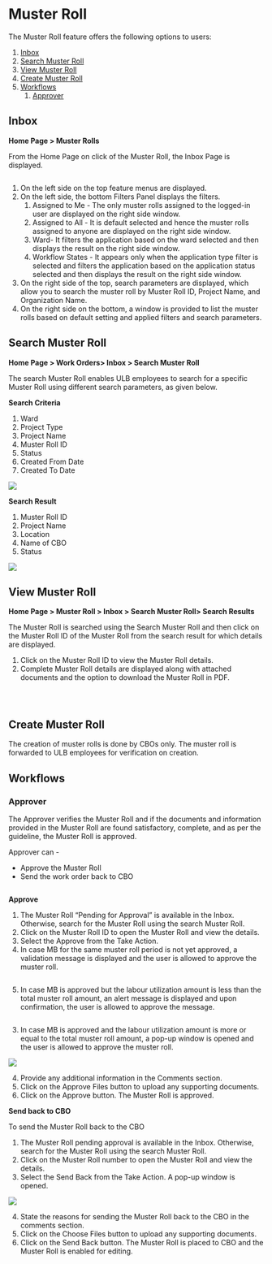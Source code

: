 # Muster Roll

The Muster Roll feature offers the following options to users:

1. [Inbox](muster-roll.md#inbox)
2. [Search Muster Roll](muster-roll.md#search-muster-roll)
3. [View Muster Roll](muster-roll.md#view-muster-roll)
4. [Create Muster Roll](muster-roll.md#create-muster-roll)
5. [Workflows](muster-roll.md#workflows)
   1. [Approver](muster-roll.md#approver)

## Inbox

**Home Page > Muster Rolls**

From the Home Page on click of the Muster Roll, the Inbox Page is displayed.

<figure><img src="https://lh7-rt.googleusercontent.com/docsz/AD_4nXdvth3z4LlR6Zykysc981aGJ5cnGOzU3B4vOTQW8AIWEkaBYmPxA256UQL10BYIHuh0ZutUuJRrjAVbNwCaQwRTD-DJ5btCypa9Cb2vbtOr9iEePceANUzfkyj-YZplIAuNZ7sUAfj93Yox0IAZpSt3wHIH?key=3EUJoyAOI7dmW2nyiqGGsA" alt=""><figcaption></figcaption></figure>

1. On the left side on the top feature menus are displayed.
2. On the left side, the bottom Filters Panel displays the filters.
   1. Assigned to Me - The only muster rolls assigned to the logged-in user are displayed on the right side window.
   2. Assigned to All - It is default selected and hence the muster rolls assigned to anyone are displayed on the right side window.
   3. Ward- It filters the application based on the ward selected and then displays the result on the right side window.
   4. Workflow States - It appears only when the application type filter is selected and filters the application based on the application status selected and then displays the result on the right side window.
3. On the right side of the top, search parameters are displayed, which allow you to search the muster roll by Muster Roll ID, Project Name, and Organization Name.
4. On the right side on the bottom, a window is provided to list the muster rolls based on default setting and applied filters and search parameters.&#x20;

## Search Muster Roll

**Home Page > Work Orders> Inbox > Search Muster Roll**

The search Muster Roll enables ULB employees to search for a specific Muster Roll using different search parameters, as given below.

**Search Criteria**

1. Ward
2. Project Type
3. Project Name
4. Muster Roll ID
5. Status
6. Created From Date
7. Created To Date

![](https://lh7-rt.googleusercontent.com/docsz/AD_4nXflOB-SSKtLmjqj1Trfc27GjE6iIB2uL70pF_q7DT2JacuIbBp-0ffudVEPUlEUevyTljub-VNXW6KtTkA4qhfF_dtxePBWoReEFRimLBwiy9cCdBPUzjyJtpoUpebbfYf1PRr-MmlVFYaisOP3L5qJkFE?key=3EUJoyAOI7dmW2nyiqGGsA)

**Search Result**

1. Muster Roll ID
2. Project Name
3. Location
4. Name of CBO
5. Status

![](https://lh7-rt.googleusercontent.com/docsz/AD_4nXdJ6pq13rUHB03Ccet1YZHyvsXyYtPTXvdCFB50UYfg6NXOtjAPUDxPJxGrSsQmJkH4olNXrtiTeRQINxZy83TcW2p2Oonm3gpDW-c_9qFQ6zhASbJfNUiJ9D_o-7gAwnVSkqcgQI-8pSUxak1ZXlWkF3nF?key=3EUJoyAOI7dmW2nyiqGGsA)

## View Muster Roll

**Home Page > Muster Roll > Inbox > Search Muster Roll> Search Results**

The Muster Roll is searched using the Search Muster Roll and then click on the Muster Roll ID of the Muster Roll from the search result for which details are displayed.

1. Click on the Muster Roll ID to view the Muster Roll details.
2. Complete Muster Roll details are displayed along with attached documents and the option to download the Muster Roll in PDF.

<figure><img src="https://lh7-rt.googleusercontent.com/docsz/AD_4nXeQYGxIPL2cuOT8SBzwj_frBzEWMrjS8jXF3ndPbLzHUrVH0mk-qZeYPeDbRvR3rDGmmx0gXAJ4t6fdGCJ-hs0D1WAPu5Lq7-5pbbNmPerg-ajo7Qcy1vVh5DS5wTOx-qrX5eZKyfDzBPVViVSmWE1w0FIt?key=3EUJoyAOI7dmW2nyiqGGsA" alt=""><figcaption></figcaption></figure>

<figure><img src="https://lh7-rt.googleusercontent.com/docsz/AD_4nXdVGOMs9YfpKvBQWH90OM5JdqvPxXYl5GsAO-MOCzvvWMMnj3BLYGMCMX1P9hQ3JkCxuJ9lyeRT055h-KrcX28akLQDvqAO-PizOIVOqbaYaYdif5FsY4BbMuyhgNnd_1mzvV8uBw?key=7xt9KYpRfaW1p-OjcYhu-Rx0" alt=""><figcaption></figcaption></figure>

<figure><img src="https://lh7-rt.googleusercontent.com/docsz/AD_4nXfRyk5Q-DLOJsXMo3ptjgtpsBO1FEl2sU5m_tDkC5Ylxo8pVpOpsFnMeomG-ON_3dWYjpg-KQdhzGuXPWHvi5X0M09Xv4hPB8FZ3RjLzY-9moZP1gfE7al-UvhzgfglDn5nNiGvOG97sy5EYBf_tnU3Kb6c?key=3EUJoyAOI7dmW2nyiqGGsA" alt=""><figcaption></figcaption></figure>

## Create Muster Roll

The creation of muster rolls is done by CBOs only. The muster roll is forwarded to ULB employees for verification on creation.

## Workflows

### **Approver**

The Approver verifies the Muster Roll and if the documents and information provided in the Muster Roll are found satisfactory, complete, and as per the guideline, the Muster Roll is approved.

Approver can -

* Approve the Muster Roll
* Send the work order back to CBO

<figure><img src="https://lh7-rt.googleusercontent.com/docsz/AD_4nXeElDj5uF9DvpGtu8fH-pkSWKDnsSlloDWUQz9c1RnzTVcsqVQZQjGA5wSkvT_hTbZw5bL5AQDlDCx3AuYXJwAcDLR7SwPfqawM5j1pK_Eu1JGHvNrwRYc8zcQG1hLT-_F4Upc19WZnGCr6ozvzdoLGzYAy?key=3EUJoyAOI7dmW2nyiqGGsA" alt=""><figcaption></figcaption></figure>

**Approve**

1. The Muster Roll “Pending for Approval” is available in the Inbox. Otherwise, search for the Muster Roll using the search Muster Roll.
2. Click on the Muster Roll ID to open the Muster Roll and view the details.
3. Select the Approve from the Take Action.&#x20;
4. In case MB for the same muster roll period is not yet approved, a validation message is displayed and the user is allowed to approve the muster roll.

<figure><img src="https://lh7-rt.googleusercontent.com/docsz/AD_4nXfdG6BpUFohLr8FM-4ZC1J4-eb8PJ_l6XtP27BiMrllCljAaiZljjHeCAWV8IiN5Ghm6jyYa6KhsKlQGLxnG65lWTvh-IjZT655B09qYBEG2cq-Ap62GrQsHXtzDdN-2eXIFGiTL0YK4Sf6dCz3FnUPgCTB?key=3EUJoyAOI7dmW2nyiqGGsA" alt=""><figcaption></figcaption></figure>

5. In case MB is approved but the labour utilization amount is less than the total muster roll amount, an alert message is displayed and upon confirmation, the user is allowed to approve the message.

<figure><img src="https://lh7-rt.googleusercontent.com/docsz/AD_4nXeIcqOkih4GlbIbXo7WcwvYC4blnKMe_QI2u6aPCaVszBbXwY3jtt5iO5WD7d1ACVzPU80zG5-zFFpaU_cGpnGPaNxHRwcyjv-evWW5Ezrykvv473BzGPlSFf0fAIeNSpmlGmWSfYYowTupPISshQp4Ra2H?key=3EUJoyAOI7dmW2nyiqGGsA" alt=""><figcaption></figcaption></figure>

3. In case MB is approved and the labour utilization amount is more or equal to the total muster roll amount, a pop-up window is opened and the user is allowed to approve the muster roll.

![](https://lh7-rt.googleusercontent.com/docsz/AD_4nXcoeb3oUzDbHGugEV_keN5VWt3OwQrJkM2IFiFmWbVHb7x9YcCGzs8EJ8b9iMjfJ4i9OX0Nzf7QSQ38l_-CMAMe9_ngajVpy-CRgbb33Xj0EKUjg7s-bWTXNcQKomQj49DZzTjoo_AlwzvOBRaBsnpg9Gv1?key=3EUJoyAOI7dmW2nyiqGGsA)

4. Provide any additional information in the Comments section.
5. Click on the Approve Files button to upload any supporting documents.
6. Click on the Approve button. The Muster Roll is approved.&#x20;

**Send back to CBO**

To send the Muster Roll back to the CBO

1. The Muster Roll pending approval is available in the Inbox. Otherwise, search for the Muster Roll using the search Muster Roll.
2. Click on the Muster Roll number to open the Muster Roll and view the details.
3. Select the Send Back from the Take Action. A pop-up window is opened.

![](https://lh7-rt.googleusercontent.com/docsz/AD_4nXdljEsaoFBf2V9t13G_Qq1WyCwJWf8YiuY4D-l0FarpPyhQLWdvVy6SQXpOLPrZ95Pyh8M2EOkqq_a44RgNzizCu-gL52bZ9E8xBtqz0JWLANFk677Sz6rGuZ_BhNPziWwdTAF6aR5TUH6b6vpyUHGNkduL?key=3EUJoyAOI7dmW2nyiqGGsA)

4. State the reasons for sending the Muster Roll back to the CBO in the comments section.
5. Click on the Choose Files button to upload any supporting documents.
6. Click on the Send Back button. The Muster Roll is placed to CBO and the Muster Roll is enabled for editing.
